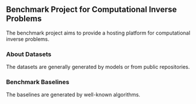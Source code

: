 ## Benchmark Project for Computational Inverse Problems

The benchmark project aims to provide a hosting platform for computational inverse problems. 

### About Datasets

The datasets are generally generated by models or from public repositories.

### Benchmark Baselines

The baselines are generated by well-known algorithms. 
